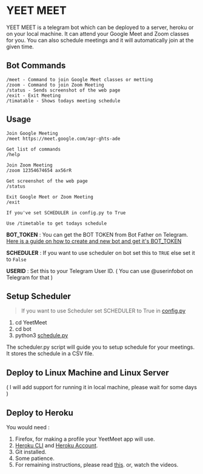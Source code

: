 # YEET MEET

YEET MEET is a telegram bot which can be deployed to a server, heroku or on your local machine. It can attend your Google Meet and Zoom classes for you. You can also schedule meetings and it will automatically join at the given time.

## Bot Commands

    /meet - Command to join Google Meet classes or metting
    /zoom - Command to join Zoom Meeting
    /status - Sends screenshot of the web page
    /exit - Exit Meeting
    /timatable - Shows todays meeting schedule
    
## Usage
	
	Join Google Meeting
    /meet https://meet.google.com/agr-ghts-ade
    
    Get list of commands
    /help
    
    Join Zoom Meeting
    /zoom 12354674654 ax56rR
	
    Get screenshot of the web page
    /status

    Exit Google Meet or Zoom Meeting
    /exit

	If you've set SCHEDULER in config.py to True

	Use /timetable to get todays schedule

**BOT_TOKEN** : You can get the BOT TOKEN from Bot Father on Telegram. [Here is a guide on how to create and new bot and get it's BOT_TOKEN](https://www.siteguarding.com/en/how-to-get-telegram-bot-api-token)

**SCHEDULER** :  If you want to use scheduler on bot set this to `TRUE` else set it to `False`

**USERID** : Set this to your Telegram User ID. ( You can use @userinfobot on Telegram for that )

## Setup Scheduler
> If you want to use Scheduler set SCHEDULER to True in [config.py](https://github.com/1337w0rm/YeetMeet/blob/schedule/config.py)

1. cd YeetMeet
2. cd bot
3. python3 [schedule.py](https://github.com/1337w0rm/YeetMeet/blob/schedule/bot/schedule.py)

The scheduler.py script will guide you to setup schedule for your meetings. It stores the schedule in a CSV file. 


## Deploy to Linux Machine and Linux Server
(  I will add support for running it in local machine, please wait for some days )

## Deploy to Heroku


You would need :
1. Firefox, for making a profile your YeetMeet app will use.
2. [Heroku CLI](https://devcenter.heroku.com/articles/heroku-cli#download-and-install) and [Heroku Account](https://www.heroku.com). 
3. Git installed.
4. Some patience.
5. For remaining instructions, please read [this](https://github.com/vanshsantoshi/YeetMeet/blob/master/PLEASE_READ_THIS.txt). or, watch the videos.

